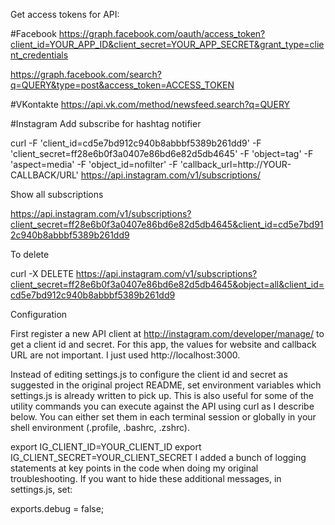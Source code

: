Get access tokens for API:

#Facebook
https://graph.facebook.com/oauth/access_token?client_id=YOUR_APP_ID&client_secret=YOUR_APP_SECRET&grant_type=client_credentials 

https://graph.facebook.com/search?q=QUERY&type=post&access_token=ACCESS_TOKEN

#VKontakte
https://api.vk.com/method/newsfeed.search?q=QUERY

#Instagram
Add subscribe for hashtag notifier

curl -F 'client_id=cd5e7bd912c940b8abbbf5389b261dd9' -F 'client_secret=ff28e6b0f3a0407e86bd6e82d5db4645' -F 'object=tag' -F 'aspect=media' -F 'object_id=nofilter' -F 'callback_url=http://YOUR-CALLBACK/URL' https://api.instagram.com/v1/subscriptions/

Show all subscriptions

https://api.instagram.com/v1/subscriptions?client_secret=ff28e6b0f3a0407e86bd6e82d5db4645&client_id=cd5e7bd912c940b8abbbf5389b261dd9

To delete

curl -X DELETE https://api.instagram.com/v1/subscriptions?client_secret=ff28e6b0f3a0407e86bd6e82d5db4645&object=all&client_id=cd5e7bd912c940b8abbbf5389b261dd9

Configuration

First register a new API client at http://instagram.com/developer/manage/ to get a client id and secret. For this app, the values for website and callback URL are not important. I just used http://localhost:3000.

Instead of editing settings.js to configure the client id and secret as suggested in the original project README, set environment variables which settings.js is already written to pick up. This is also useful for some of the utility commands you can execute against the API using curl as I describe below. You can either set them in each terminal session or globally in your shell environment (.profile, .bashrc, .zshrc).

export IG_CLIENT_ID=YOUR_CLIENT_ID
export IG_CLIENT_SECRET=YOUR_CLIENT_SECRET
I added a bunch of logging statements at key points in the code when doing my original troubleshooting. If you want to hide these additional messages, in settings.js, set:

exports.debug = false;